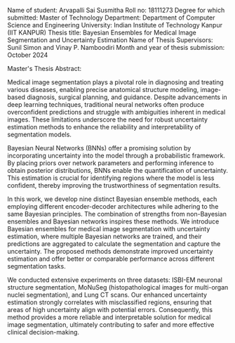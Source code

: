 Name of student: Arvapalli Sai Susmitha 
Roll no: 18111273
Degree for which submitted: Master of Technology
Department: Department of Computer Science and Engineering
University: Indian Institute of Technology Kanpur (IIT KANPUR)
Thesis title: Bayesian Ensembles for Medical Image Segmentation and Uncertainty Estimation
Name of Thesis Supervisors: Sunil Simon and Vinay P. Namboodiri
Month and year of thesis submission: October 2024

Master's Thesis Abstract:

Medical image segmentation plays a pivotal role in diagnosing and treating various diseases, enabling precise anatomical structure modeling, image-based diagnosis, surgical planning, and guidance. Despite advancements in deep learning techniques, traditional neural networks often produce
overconfident predictions and struggle with ambiguities inherent in medical images. These limitations underscore the need for robust uncertainty estimation methods to enhance the reliability and interpretability of segmentation models.

Bayesian Neural Networks (BNNs) offer a promising solution by incorporating uncertainty into the model through a probabilistic framework. By placing priors over network parameters and performing inference to obtain posterior distributions, BNNs enable the quantification of uncertainty. This estimation is crucial for identifying regions where the model is less confident, thereby improving the trustworthiness of segmentation results.

In this work, we develop nine distinct Bayesian ensemble methods, each employing different encoder-decoder architectures while adhering to the same Bayesian principles. The combination of strengths from non-Bayesian ensembles and Bayesian networks inspires these methods. We introduce Bayesian ensembles for medical image segmentation with uncertainty estimation, where 
multiple Bayesian networks are trained, and their predictions are aggregated to calculate the segmentation and capture the uncertainty. The proposed methods demonstrate improved uncertainty estimation and offer better or comparable performance across different segmentation tasks.

We conducted extensive experiments on three datasets: ISBI-EM neuronal structure segmentation, MoNuSeg (histopathological images for multi-organ nuclei segmentation), and Lung CT scans. Our enhanced uncertainty estimation strongly correlates with misclassified regions, ensuring that areas of high uncertainty align with potential errors. Consequently, this method provides 
a more reliable and interpretable solution for medical image segmentation, ultimately contributing to safer and more effective clinical decision-making.

